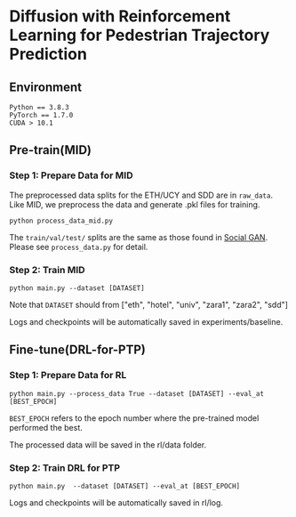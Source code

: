 # Diffusion with Reinforcement Learning for Pedestrian Trajectory Prediction

## Environment
    Python == 3.8.3
    PyTorch == 1.7.0
    CUDA > 10.1

## Pre-train(MID)

### Step 1: Prepare Data for MID
The preprocessed data splits for the ETH/UCY and SDD are in ```raw_data```. Like MID, we preprocess the data and generate .pkl files for training.

```
python process_data_mid.py
```

The `train/val/test/` splits are the same as those found in [Social GAN]( https://github.com/agrimgupta92/sgan). Please see ```process_data.py``` for detail.

### Step 2: Train MID
 ```
 python main.py --dataset [DATASET]
 ``` 
 Note that ```DATASET``` should from ["eth", "hotel", "univ", "zara1", "zara2", "sdd"]
 
Logs and checkpoints will be automatically saved in experiments/baseline.

## Fine-tune(DRL-for-PTP)

### Step 1: Prepare Data for RL
```
python main.py --process_data True --dataset [DATASET] --eval_at [BEST_EPOCH]
```
```BEST_EPOCH``` refers to the epoch number where the pre-trained model performed the best.

The processed data will be saved in the rl/data folder.

### Step 2: Train DRL for PTP
 
 ```
 python main.py  --dataset [DATASET] --eval_at [BEST_EPOCH]
 ``` 
 

Logs and checkpoints will be automatically saved in rl/log.
